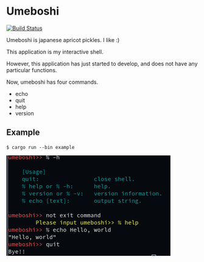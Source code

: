 # Umeboshi

[![Build Status](https://travis-ci.org/masahiko-ofgp/umeboshi.svg?branch=master)](https://travis-ci.org/masahiko-ofgp/umeboshi)

Umeboshi is japanese apricot pickles. I like :)

This application is my interactive shell.

However, this application has just started to develop, 
and does not have any particular functions.

Now, umeboshi has four commands.

- echo
- quit
- help
- version

## Example

    $ cargo run --bin example

<img src="./imgs/screenshot-umeboshi2.png" alt="screenshot">
